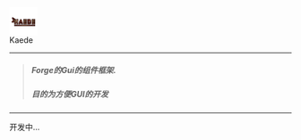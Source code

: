 <img src="https://github.com/DespairP/Kaede/blob/master/src/main/resources/logo.png" alt="Kaede" width="10%" style="margin: 0px auto" align="center"/>
<br/>Kaede

----
> ##### Forge的Gui的组件框架.
> ##### 目的为方便GUI的开发
---
开发中...
